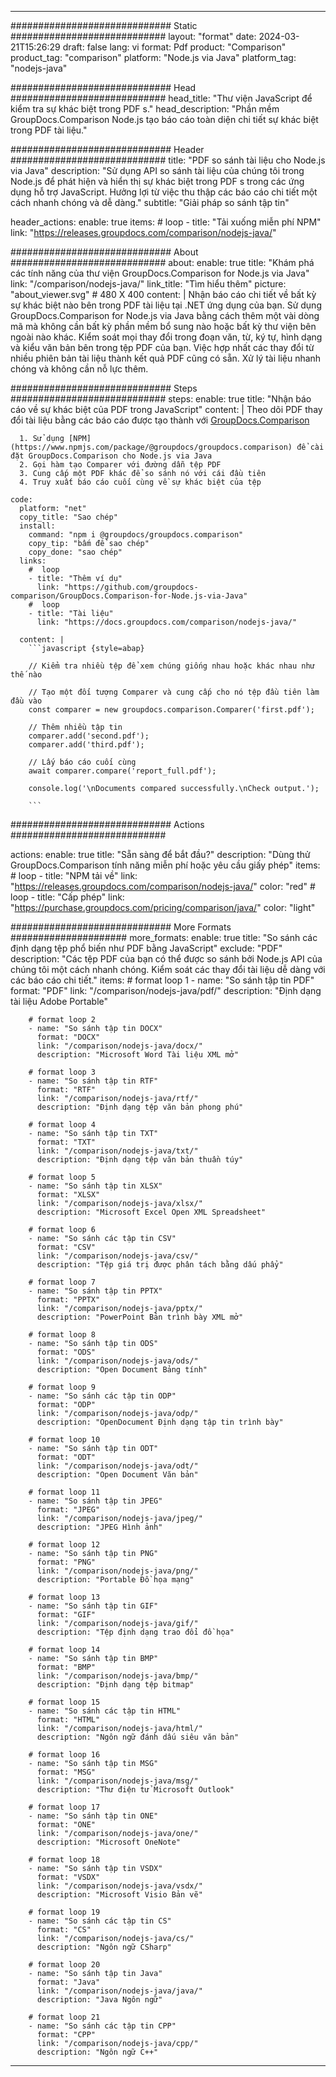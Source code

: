 
---
############################# Static ############################
layout: "format"
date:  2024-03-21T15:26:29
draft: false
lang: vi
format: Pdf
product: "Comparison"
product_tag: "comparison"
platform: "Node.js via Java"
platform_tag: "nodejs-java"

############################# Head ############################
head_title: "Thư viện JavaScript để kiểm tra sự khác biệt trong PDF s."
head_description: "Phần mềm GroupDocs.Comparison Node.js tạo báo cáo toàn diện chi tiết sự khác biệt trong PDF tài liệu."

############################# Header ############################
title: "PDF so sánh tài liệu cho Node.js via Java" 
description: "Sử dụng API so sánh tài liệu của chúng tôi trong Node.js để phát hiện và hiển thị sự khác biệt trong PDF s trong các ứng dụng hỗ trợ JavaScript. Hưởng lợi từ việc thu thập các báo cáo chi tiết một cách nhanh chóng và dễ dàng."
subtitle: "Giải pháp so sánh tập tin" 

header_actions:
  enable: true
  items:
    #  loop
    - title: "Tải xuống miễn phí NPM"
      link: "https://releases.groupdocs.com/comparison/nodejs-java/"
      
############################# About ############################
about:
    enable: true
    title: "Khám phá các tính năng của thư viện GroupDocs.Comparison for Node.js via Java"
    link: "/comparison/nodejs-java/"
    link_title: "Tìm hiểu thêm"
    picture: "about_viewer.svg" # 480 X 400
    content: |
       Nhận báo cáo chi tiết về bất kỳ sự khác biệt nào bên trong PDF tài liệu tại .NET ứng dụng của bạn. Sử dụng GroupDocs.Comparison for Node.js via Java bằng cách thêm một vài dòng mã mà không cần bất kỳ phần mềm bổ sung nào hoặc bất kỳ thư viện bên ngoài nào khác. Kiểm soát mọi thay đổi trong đoạn văn, từ, ký tự, hình dạng và kiểu văn bản bên trong tệp PDF của bạn. Việc hợp nhất các thay đổi từ nhiều phiên bản tài liệu thành kết quả PDF cũng có sẵn. Xử lý tài liệu nhanh chóng và không cần nỗ lực thêm.

############################# Steps ############################
steps:
    enable: true
    title: "Nhận báo cáo về sự khác biệt của PDF trong JavaScript"
    content: |
      Theo dõi PDF thay đổi tài liệu bằng các báo cáo được tạo thành với [GroupDocs.Comparison](https://products.groupdocs.com/comparison/nodejs-java/)
      
      1. Sử dụng [NPM](https://www.npmjs.com/package/@groupdocs/groupdocs.comparison) để cài đặt GroupDocs.Comparison cho Node.js via Java
      2. Gọi hàm tạo Comparer với đường dẫn tệp PDF
      3. Cung cấp một PDF khác để so sánh nó với cái đầu tiên
      4. Truy xuất báo cáo cuối cùng về sự khác biệt của tệp
   
    code:
      platform: "net"
      copy_title: "Sao chép"
      install:
        command: "npm i @groupdocs/groupdocs.comparison"
        copy_tip: "bấm để sao chép"
        copy_done: "sao chép"
      links:
        #  loop
        - title: "Thêm ví dụ"
          link: "https://github.com/groupdocs-comparison/GroupDocs.Comparison-for-Node.js-via-Java"
        #  loop
        - title: "Tài liệu"
          link: "https://docs.groupdocs.com/comparison/nodejs-java/"
          
      content: |
        ```javascript {style=abap}

        // Kiểm tra nhiều tệp để xem chúng giống nhau hoặc khác nhau như thế nào

        // Tạo một đối tượng Comparer và cung cấp cho nó tệp đầu tiên làm đầu vào
        const comparer = new groupdocs.comparison.Comparer('first.pdf');

        // Thêm nhiều tập tin
        comparer.add('second.pdf');
        comparer.add('third.pdf');

        // Lấy báo cáo cuối cùng
        await comparer.compare('report_full.pdf');

        console.log('\nDocuments compared successfully.\nCheck output.');
        
        ```            

############################# Actions ############################

actions:
  enable: true
  title: "Sẵn sàng để bắt đầu?"
  description: "Dùng thử GroupDocs.Comparison tính năng miễn phí hoặc yêu cầu giấy phép"
  items:
    #  loop
    - title: "NPM tải về"
      link: "https://releases.groupdocs.com/comparison/nodejs-java/"
      color: "red"
        #  loop
    - title: "Cấp phép"
      link: "https://purchase.groupdocs.com/pricing/comparison/java/"
      color: "light"


############################# More Formats #####################
more_formats:
    enable: true
    title: "So sánh các định dạng tệp phổ biến như PDF bằng JavaScript"
    exclude: "PDF"
    description: "Các tệp PDF của bạn có thể được so sánh bởi Node.js API của chúng tôi một cách nhanh chóng. Kiểm soát các thay đổi tài liệu dễ dàng với các báo cáo chi tiết."
    items: 
        # format loop 1
        - name: "So sánh tập tin PDF"
          format: "PDF"
          link: "/comparison/nodejs-java/pdf/"
          description: "Định dạng tài liệu Adobe Portable"

        # format loop 2
        - name: "So sánh tập tin DOCX"
          format: "DOCX"
          link: "/comparison/nodejs-java/docx/"
          description: "Microsoft Word Tài liệu XML mở"

        # format loop 3
        - name: "So sánh tập tin RTF"
          format: "RTF"
          link: "/comparison/nodejs-java/rtf/"
          description: "Định dạng tệp văn bản phong phú"

        # format loop 4
        - name: "So sánh tập tin TXT"
          format: "TXT"
          link: "/comparison/nodejs-java/txt/"
          description: "Định dạng tệp văn bản thuần túy"

        # format loop 5
        - name: "So sánh tập tin XLSX"
          format: "XLSX"
          link: "/comparison/nodejs-java/xlsx/"
          description: "Microsoft Excel Open XML Spreadsheet"

        # format loop 6
        - name: "So sánh các tập tin CSV"
          format: "CSV"
          link: "/comparison/nodejs-java/csv/"
          description: "Tệp giá trị được phân tách bằng dấu phẩy"

        # format loop 7
        - name: "So sánh tập tin PPTX"
          format: "PPTX"
          link: "/comparison/nodejs-java/pptx/"
          description: "PowerPoint Bản trình bày XML mở"

        # format loop 8
        - name: "So sánh tập tin ODS"
          format: "ODS"
          link: "/comparison/nodejs-java/ods/"
          description: "Open Document Bảng tính"

        # format loop 9
        - name: "So sánh các tập tin ODP"
          format: "ODP"
          link: "/comparison/nodejs-java/odp/"
          description: "OpenDocument Định dạng tập tin trình bày"

        # format loop 10
        - name: "So sánh tập tin ODT"
          format: "ODT"
          link: "/comparison/nodejs-java/odt/"
          description: "Open Document Văn bản"

        # format loop 11
        - name: "So sánh tập tin JPEG"
          format: "JPEG"
          link: "/comparison/nodejs-java/jpeg/"
          description: "JPEG Hình ảnh"

        # format loop 12
        - name: "So sánh tập tin PNG"
          format: "PNG"
          link: "/comparison/nodejs-java/png/"
          description: "Portable Đồ họa mạng"

        # format loop 13
        - name: "So sánh tập tin GIF"
          format: "GIF"
          link: "/comparison/nodejs-java/gif/"
          description: "Tệp định dạng trao đổi đồ họa"

        # format loop 14
        - name: "So sánh tập tin BMP"
          format: "BMP"
          link: "/comparison/nodejs-java/bmp/"
          description: "Định dạng tệp bitmap"

        # format loop 15
        - name: "So sánh các tập tin HTML"
          format: "HTML"
          link: "/comparison/nodejs-java/html/"
          description: "Ngôn ngữ đánh dấu siêu văn bản"

        # format loop 16
        - name: "So sánh tập tin MSG"
          format: "MSG"
          link: "/comparison/nodejs-java/msg/"
          description: "Thư điện tử Microsoft Outlook"

        # format loop 17
        - name: "So sánh tập tin ONE"
          format: "ONE"
          link: "/comparison/nodejs-java/one/"
          description: "Microsoft OneNote"

        # format loop 18
        - name: "So sánh tập tin VSDX"
          format: "VSDX"
          link: "/comparison/nodejs-java/vsdx/"
          description: "Microsoft Visio Bản vẽ"

        # format loop 19
        - name: "So sánh các tập tin CS"
          format: "CS"
          link: "/comparison/nodejs-java/cs/"
          description: "Ngôn ngữ CSharp"

        # format loop 20
        - name: "So sánh tập tin Java"
          format: "Java"
          link: "/comparison/nodejs-java/java/"
          description: "Java Ngôn ngữ"
          
        # format loop 21
        - name: "So sánh các tập tin CPP"
          format: "CPP"
          link: "/comparison/nodejs-java/cpp/"
          description: "Ngôn ngữ C++"
---